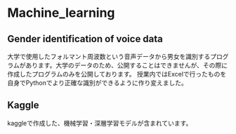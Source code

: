 # Machine_learning

## Gender identification of voice data
大学で使用したフォルマント周波数という音声データから男女を識別するプログラムがあります。大学のデータのため、公開することはできませんが、その際に作成したプログラムのみを公開しております。
授業内ではExcelで行ったものを自身でPythonでより正確な識別ができるように作り変えました。

## Kaggle
kaggleで作成した、機械学習・深層学習モデルが含まれています。
